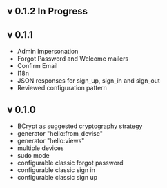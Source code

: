 v 0.1.2 In Progress
-----------



v 0.1.1
-----------

- Admin Impersonation
- Forgot Password and Welcome mailers
- Confirm Email
- I18n
- JSON responses for sign_up, sign_in and sign_out
- Reviewed configuration pattern

v 0.1.0
-----------

- BCrypt as suggested cryptography strategy
- generator "hello:from_devise"
- generator "hello:views"
- multiple devices
- sudo mode
- configurable classic forgot password
- configurable classic sign in
- configurable classic sign up
